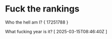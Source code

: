 # Fuck the rankings

Who the hell am I?
{ 17251788 }

What fucking year is it?
[ 2025-03-15T08:46:40Z ]
